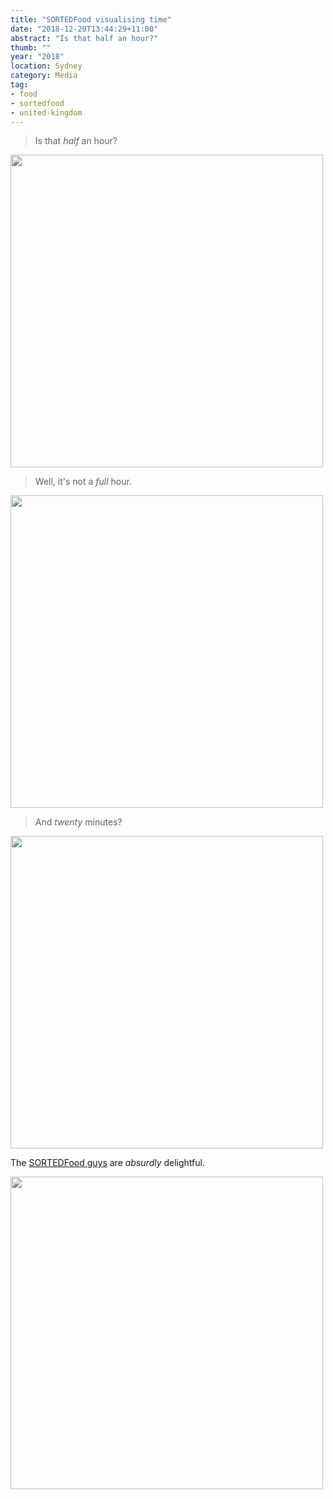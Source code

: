 ```yaml
---
title: "SORTEDFood visualising time"
date: "2018-12-20T13:44:29+11:00"
abstract: "Is that half an hour?"
thumb: ""
year: "2018"
location: Sydney
category: Media
tag:
- food
- sortedfood
- united-kingdom
---
```

> Is that *half* an hour?

<p><img src="https://rubenerd.com/files/2018/sorted-time-01@1x.jpg" srcset="https://rubenerd.com/files/2018/sorted-time-01@1x.jpg 1x, https://rubenerd.com/files/2018/sorted-time-01@2x.jpg 2x" alt="" style="width:500px" /></p>

> Well, it's not a *full* hour.

<p><img src="https://rubenerd.com/files/2018/sorted-time-02@1x.jpg" srcset="https://rubenerd.com/files/2018/sorted-time-02@1x.jpg 1x, https://rubenerd.com/files/2018/sorted-time-02@2x.jpg 2x" alt="" style="width:500px" /></p>

> And *twenty* minutes?

<p><img src="https://rubenerd.com/files/2018/sorted-time-03@1x.jpg" srcset="https://rubenerd.com/files/2018/sorted-time-03@1x.jpg 1x, https://rubenerd.com/files/2018/sorted-time-03@2x.jpg 2x" alt="" style="width:500px" /></p>

The [SORTEDFood guys] are *absurdly* delightful.

<p><img src="https://rubenerd.com/files/2018/sorted-time-04@1x.jpg" srcset="https://rubenerd.com/files/2018/sorted-time-04@1x.jpg 1x, https://rubenerd.com/files/2018/sorted-time-04@2x.jpg 2x" alt="" style="width:500px" /></p>

[SORTEDFood guys]: https://www.youtube.com/channel/UCfyehHM_eo4g5JUyWmms2LA
 
